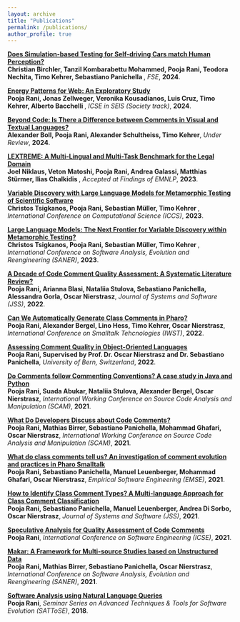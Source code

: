 ```yaml
---
layout: archive
title: "Publications"
permalink: /publications/
author_profile: true
---
```

<!--
{% if author.googlescholar %}
  You can also find my articles on <u><a href="{{author.googlescholar}}">my Google Scholar profile</a>.</u>
{% endif %}


{% include base_path %}

{% for post in site.publications reversed %}
  {% include archive-single.html %}
{% endfor %}
-->
<b>[Does Simulation-based Testing for Self-driving Cars match Human  Perception?](https://poojaruhal.github.io/publications/Simulation-Based-Testing-Self-Driving-Cars)</b> <br>
<b>Christian Birchler, Tanzil Kombarabettu Mohammed, Pooja Rani, Teodora Nechita, Timo Kehrer, Sebastiano Panichella
 </b>,
<i>FSE</i>,
<b>2024</b>.

<b>[Energy Patterns for Web: An Exploratory Study](https://poojaruhal.github.io/publications/Paper-Energy-patterns-for-Web)</b> <br>
<b>Pooja Rani, Jonas Zellweger, Veronika Kousadianos, Luis Cruz, Timo Kehrer, Alberto Bacchelli
 </b>,
<i>ICSE in SEIS (Society track)</i>,
<b>2024</b>.

<b>[Beyond Code: Is There a Difference between Comments in Visual and Textual Languages?](https://poojaruhal.github.io/publications/Paper-Beyond-Code-Difference-between-Comments-in-Visual-Textual-Languages)</b> <br>
<b>Alexander Boll, Pooja Rani, Alexander Schultheiss, Timo Kehrer</b>,
<i>Under Review</i>,
<b>2024</b>.

<b>[LEXTREME: A Multi-Lingual and Multi-Task Benchmark for the Legal Domain](https://poojaruhal.github.io/publications/Paper-LEXTREME-Multi-Lingual-Multi-Task-Benchmark-for-Legal)</b> <br>
<b>Joel Niklaus, Veton Matoshi, **Pooja Rani**, Andrea Galassi, Matthias Stürmer, Ilias Chalkidis </b>,
<i>Accepted at Findings of EMNLP</i>,
<b>2023</b>.

<b>[Variable Discovery with Large Language Models for Metamorphic Testing of Scientific Software](https://link.springer.com/chapter/10.1007/978-3-031-35995-8_23)</b> <br>
<b>Christos Tsigkanos, Pooja Rani, Sebastian Müller, Timo Kehrer </b>,
<i>International Conference on Computational Science (ICCS)</i>,
<b>2023</b>.

<b>[Large Language Models: The Next Frontier for Variable Discovery within Metamorphic Testing?](https://ieeexplore.ieee.org/abstract/document/10123585/)</b> <br>
<b>Christos Tsigkanos, Pooja Rani, Sebastian Müller, Timo Kehrer </b>,
<i>International Conference on Software Analysis, Evolution and Reengineering (SANER)</i>,
<b>2023</b>.

<b>[A Decade of Code Comment Quality Assessment: A Systematic Literature Review?](https://poojaruhal.github.io/publications/Paper_A_decade_of_code_comment_quality_assessment)</b> <br>
<b>Pooja Rani, Arianna Blasi, Nataliia Stulova, Sebastiano Panichella, Alessandra Gorla, Oscar Nierstrasz</b>,
<i>Journal of Systems and Software (JSS)</i>,
<b>2022</b>.

<b>[Can We Automatically Generate Class Comments in Pharo?](https://poojaruhal.github.io/publications/Paper-Can-we-automatically-generate-class-comments-in-Pharo)</b> <br>
<b>Pooja Rani, Alexander Bergel, Lino Hess, Timo Kehrer, Oscar Nierstrasz</b>,
<i>International Conference on Smalltalk Tehcnologies (IWST)</i>,
<b>2022</b>.

<b>[Assessing Comment Quality in Object-Oriented Languages](https://poojaruhal.github.io/publications/PhDThesis-Assessing-comment-quality-object-oriented-languages)</b> <br>
<b>Pooja Rani, Supervised by Prof. Dr. Oscar Nierstrasz and Dr. Sebastiano Panichella</b>,
<i>University of Bern, Switzerland</i>,
<b>2022</b>.

<b>[Do Comments follow Commenting Conventions? A case study in Java and Python](https://poojaruhal.github.io/publications/Paper-Do-Comments-follow-Commenting-Conventions)</b> <br>
<b>Pooja Rani, Suada Abukar, Nataliia Stulova, Alexander Bergel, Oscar Nierstrasz</b>,
<i>International Working Conference on Source Code Analysis and Manipulation (SCAM)</i>,
<b>2021</b>.

<b>[What Do Developers Discuss about Code Comments?](https://poojaruhal.github.io/publications/Paper-What-do-developers-discuss-about-code-comments)</b> <br>
<b>Pooja Rani, Mathias Birrer, Sebastiano Panichella, Mohammad Ghafari, Oscar Nierstrasz</b>,
<i>International Working Conference on Source Code Analysis and Manipulation (SCAM)</i>,
<b>2021</b>.

<b>[What do class comments tell us? An investigation of comment evolution and practices in Pharo Smalltalk](https://poojaruhal.github.io/publications/Paper-What-do-class-comments-tell-us-in-Pharo-Smalltalk)</b> <br>
<b>Pooja Rani, Sebastiano Panichella, Manuel Leuenberger, Mohammad Ghafari, Oscar Nierstrasz</b>,
<i>Empirical Software Engineering (EMSE)</i>,
<b>2021</b>.

<b>[How to Identify Class Comment Types?
A Multi-language Approach for Class Comment Classification](https://poojaruhal.github.io/publications/Paper-How-to-Identify-class-comment-types)</b> <br>
<b>Pooja Rani, Sebastiano Panichella, Manuel Leuenberger, Andrea Di Sorbo, Oscar Nierstrasz</b>,
<i>Journal of Systems and Software (JSS)</i>,
<b>2021</b>.

<b>[Speculative Analysis for Quality Assessment of Code Comments](https://poojaruhal.github.io/publications/Paper-Speculative-Analysis-for-Comment-Quality-Assessment)</b> <br>
<b>Pooja Rani</b>,
<i>International Conference on Software Engineering (ICSE)</i>,
<b>2021</b>.

<b>[Makar: A Framework for Multi-source Studies based on Unstructured Data](https://poojaruhal.github.io/publications/Paper-Makar-A-Framework-for-Multi-Source-Studies)</b> <br>
<b>Pooja Rani, Mathias Birrer, Sebastiano Panichella, Oscar Nierstrasz</b>,
<i>International Conference on Software Analysis, Evolution and Reengineering (SANER)</i>,
<b>2021</b>.

<b>[Software Analysis using Natural Language Queries](https://poojaruhal.github.io/publications/Paper-Software-Analysis-using-Natural-Language-Queries)</b> <br> 
<b>Pooja Rani</b>,
<i>Seminar Series on Advanced Techniques \& Tools for Software Evolution (SATToSE)</i>,
<b>2018</b>.








